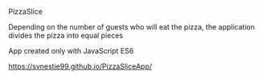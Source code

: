 PizzaSlice

Depending on the number of guests who will eat the pizza, the application divides the pizza into equal pieces

App created only with JavaScript ES6

https://svnestie99.github.io/PizzaSliceApp/
